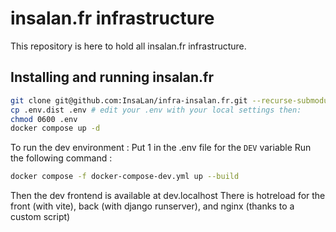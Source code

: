 # insalan.fr infrastructure

This repository is here to hold all insalan.fr infrastructure.

## Installing and running insalan.fr

```sh
git clone git@github.com:InsaLan/infra-insalan.fr.git --recurse-submodules
cp .env.dist .env # edit your .env with your local settings then:
chmod 0600 .env
docker compose up -d
```

To run the dev environment :
Put 1 in the .env file for the `DEV` variable
Run the following command : 
```sh
docker compose -f docker-compose-dev.yml up --build
```
Then the dev frontend is available at dev.localhost
There is hotreload for the front (with vite), back (with django runserver), and nginx (thanks to a custom script)
